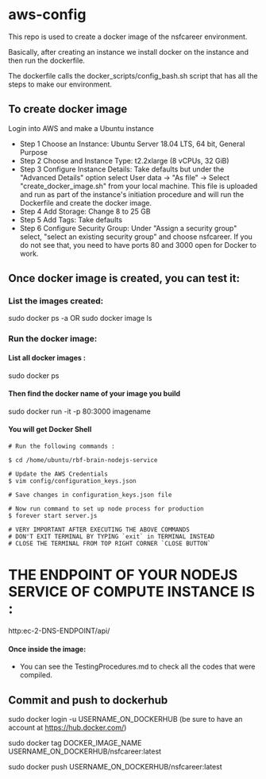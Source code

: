 # aws-config
This repo is used to create a docker image of the nsfcareer environment.

Basically, after creating an instance we install docker on the instance and then run the dockerfile.

The dockerfile calls the docker_scripts/config_bash.sh script that has all the steps to make our environment.

 ## To create docker image
Login into AWS and make a Ubuntu instance
 - Step 1 Choose an Instance: Ubuntu Server 18.04 LTS, 64 bit, General Purpose
 - Step 2 Choose and Instance Type: t2.2xlarge (8 vCPUs, 32 GiB)
 - Step 3 Configure Instance Details: Take defaults but under the "Advanced Details" option select User data -> "As file" -> Select "create_docker_image.sh" from your local machine.  This file is uploaded and run as part of the instance's initiation procedure and will run the Dockerfile and create the docker image.
  - Step 4 Add Storage: Change 8 to 25 GB
  - Step 5 Add Tags: Take defaults
  - Step 6 Configure Security Group: Under "Assign a security group" select, "select an existing security group" and choose nsfcareer. If you do not see that, you need to have ports 80 and 3000 open for Docker to work.

## Once docker image is created, you can test it:

### List the images created:
sudo docker ps -a OR sudo docker image ls

### Run the docker image:
#### List all docker images : 
sudo docker ps 
#### Then find the docker name of your image you build
sudo docker run -it -p 80:3000 imagename
#### You will get Docker Shell
```
# Run the following commands : 

$ cd /home/ubuntu/rbf-brain-nodejs-service

# Update the AWS Credentials
$ vim config/configuration_keys.json

# Save changes in configuration_keys.json file

# Now run command to set up node process for production
$ forever start server.js

# VERY IMPORTANT AFTER EXECUTING THE ABOVE COMMANDS
# DON'T EXIT TERMINAL BY TYPING `exit` in TERMINAL INSTEAD 
# CLOSE THE TERMINAL FROM TOP RIGHT CORNER `CLOSE BUTTON`

```
# THE ENDPOINT OF YOUR NODEJS SERVICE OF COMPUTE INSTANCE IS :
http:ec-2-DNS-ENDPOINT/api/

#### Once inside the image:
 - You can see the TestingProcedures.md to check all the codes that were compiled.

## Commit and push to dockerhub

 sudo docker login -u USERNAME_ON_DOCKERHUB (be sure to have an account at https://hub.docker.com/)

 sudo docker tag       DOCKER_IMAGE_NAME      USERNAME_ON_DOCKERHUB/nsfcareer:latest

 sudo docker push USERNAME_ON_DOCKERHUB/nsfcareer:latest
